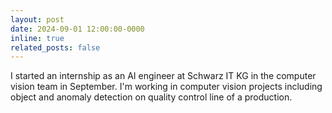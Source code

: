 ```yaml
---
layout: post
date: 2024-09-01 12:00:00-0000
inline: true
related_posts: false
---
```

I started an internship as an AI engineer at Schwarz IT KG in the computer vision team in September. I'm working in computer vision projects including object and anomaly detection on quality control line of a production.

